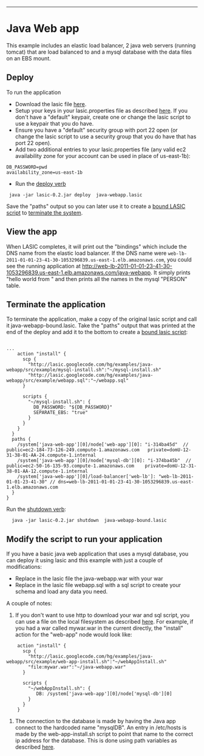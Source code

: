 


---


# Java Web app #

This example includes an elastic load balancer, 2 java web servers (running tomcat) that are load balanced to and a mysql database with the data files on an EBS mount.
## Deploy ##
To run the application
  * Download the lasic file [here](http://lasic.googlecode.com/hg/examples/java-webapp/src/example/java-webapp.lasic).
  * Setup your keys in your lasic.properties file as described [here](UsersGuide#Setup_keys.md).  If you don't have a "default" keypair, create one or change the lasic script to use a keypair that you do have.
  * Ensure you have a "default" security group with port 22 open (or change the lasic script to use a security group that you do have that has port 22 open).
  * Add two additional entries to your lasic.properties file (any valid ec2 availability zone for your account can be used in place of us-east-1b):
```
DB_PASSWORD=pwd
availability_zone=us-east-1b
```
  * Run the [deploy verb](UsersGuide#Deploy.md)
```
 java -jar lasic-0.2.jar deploy  java-webapp.lasic
```

Save the "paths" output so you can later use it to create a [bound LASIC script](UsersGuide#Bound_LASIC_scripts.md) to [terminate the system](Examples#Terminate_the_application.md).

## View the app ##
When LASIC completes, it will print out the "bindings" which include the DNS name from the elastic load balancer.  If the DNS name were `web-lb-2011-01-01-23-41-30-1053296839.us-east-1.elb.amazonaws.com`, you could see the running application at http://web-lb-2011-01-01-23-41-30-1053296839.us-east-1.elb.amazonaws.com/java-webapp.  It simply prints "hello world from " and then prints all the names in the mysql "PERSON" table.

## Terminate the application ##
To terminate the application, make a copy of the original lasic script and call it java-webapp-bound.lasic.   Take the "paths" output that was printed at the end of the deploy and add it to the bottom to create a [bound lasic script](UsersGuide#Bound_LASIC_scripts.md):
```

...
    action "install" {
      scp {
        "http://lasic.googlecode.com/hg/examples/java-webapp/src/example/mysql-install.sh":"~/mysql-install.sh"
        "http://lasic.googlecode.com/hg/examples/java-webapp/src/example/webapp.sql":"~/webapp.sql"
      }

      scripts {
        "~/mysql-install.sh": {
          DB_PASSWORD: "${DB_PASSWORD}"
          SEPARATE_EBS: "true"
        }
      }
    }
  }
  paths {
    /system['java-web-app'][0]/node['web-app'][0]: "i-314ba45d"  // public=ec2-184-73-126-249.compute-1.amazonaws.com   private=domU-12-31-38-01-AA-24.compute-1.internal
    /system['java-web-app'][0]/node['mysql-db'][0]: "i-374ba45b"  // public=ec2-50-16-135-93.compute-1.amazonaws.com    private=domU-12-31-38-01-AA-12.compute-1.internal
    /system['java-web-app'][0]/load-balancer['web-lb']: "web-lb-2011-01-01-23-41-30" // dns=web-lb-2011-01-01-23-41-30-1053296839.us-east-1.elb.amazonaws.com
  }
}

```

Run the [shutdown verb](UsersGuide#Shutdown.md):
```
  java -jar lasic-0.2.jar shutdown  java-webapp-bound.lasic
```

## Modify the script to run your application ##
If you have a basic java web application that uses a mysql database, you can deploy it using lasic and this example with just a couple of modifications:
  * Replace in the lasic file the java-webapp.war with your war
  * Replace in the lasic file webapp.sql with a sql script to create your schema and load any data you need.

A couple of notes:

  1. If you don't want to use http to download your war and sql script, you can use a file on the local filesystem as described [here](UsersGuide#SCP.md).  For example, if you had a war called mywar.war in the current directly, the "install" action for the "web-app" node would look like:
```
    action "install" {
      scp {
        "http://lasic.googlecode.com/hg/examples/java-webapp/src/example/web-app-install.sh":"~/webAppInstall.sh"
        "file:mywar.war":"~/java-webapp.war"
      }
      
      scripts {
        "~/webAppInstall.sh": {
           DB: /system['java-web-app'][0]/node['mysql-db'][0]
        } 
      }   
    }

```
  1. The connection to the database is made by having the Java app connect to the hardcoded name "mysqlDB".  An entry in /etc/hosts is made by the web-app-install.sh script to point that name to the correct ip address for the database. This is done using path variables as described [here](UsersGuide#Paths.md).